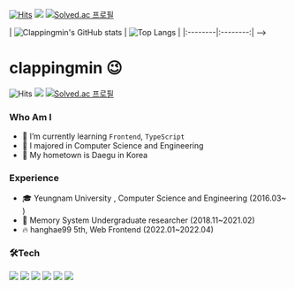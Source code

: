 <!-- ## Sumin Park
<!-- ![header](https://capsule-render.vercel.app/api?type=waving&color=auto&text=%20SuminPark%20%20&height=200&fontSize=100)  -->
<!-- - 📘 I graduated from [Yeungnam University](http://www.yu.ac.kr/_korean/main/index.php).
- 🌱 I’m currently learning Python, Django, Algorithm, Kotlin, Android -->

<!-- solved.ac -->
<!-- [![solved.ac tier](http://mazassumnida.wtf/api/v2/generate_badge?boj=clappingmin)](https://solved.ac/clappingmin)  -->

<!-- 히트수, 블로그 뱃지, solve.ac -->
[![Hits](https://hits.seeyoufarm.com/api/count/incr/badge.svg?url=https%3A%2F%2Fgithub.com%2Fclappingmin&count_bg=%2339A0D1&title_bg=%2398999C&icon=&icon_color=%23E7E7E7&title=hits&edge_flat=false)](https://hits.seeyoufarm.com)  <a href="https://greenteacreamfrappuccino.tistory.com/"><img src="https://img.shields.io/badge/-Tech%20Blog-%23000"></a> 
[![Solved.ac
프로필](http://mazassumnida.wtf/api/mini/generate_badge?boj=clappingmin)](https://solved.ac/clappingmin)  

<!-- 깃 상태 표시 -->
| ![Clappingmin's GitHub stats](https://github-readme-stats.vercel.app/api?username=clappingmin&show_icons=true&theme=graywhite&hide_border=true) | ![Top Langs](https://github-readme-stats.vercel.app/api/top-langs/?username=clappingmin&layout=compact&theme=graywhite&hide_border=true) |
|:--------|:--------:| -->


# clappingmin 😉
![Hits](https://hits.seeyoufarm.com/api/count/incr/badge.svg?url=https%3A%2F%2Fgithub.com%2Fclappingmin&count_bg=%2339A0D1&title_bg=%2398999C&icon=&icon_color=%23E7E7E7&title=hits&edge_flat=false)
<a href="https://greenteacreamfrappuccino.tistory.com/"><img src="https://img.shields.io/badge/-Tech%20Blog-%23000"></a> 
[![Solved.ac
프로필](http://mazassumnida.wtf/api/mini/generate_badge?boj=clappingmin)](https://solved.ac/clappingmin)  

  
### Who Am I

- 🌱 I’m currently learning `Frontend`, `TypeScript`
- 🥇 I majored in Computer Science and Engineering
- 🚅 My hometown is Daegu in Korea

### Experience

- 🎓 Yeungnam University , Computer Science and Engineering (2016.03~ )
- 🔎 Memory System Undergraduate researcher (2018.11~2021.02)
- 🔥 hanghae99 5th, Web Frontend (2022.01~2022.04)

<!-- <img align='right' src="https://github-readme-stats.vercel.app/api?username=haesoo9410" height="165"> -->

### 🛠Tech
<img src="https://img.shields.io/badge/HTML5-E34F26?style=for-the-badge&logo=HTML5&logoColor=white"/> <img src="https://img.shields.io/badge/CSS3-1572B6?style=for-the-badge&logo=CSS3&logoColor=white"/> <img src="https://img.shields.io/badge/JavaScript-F7DF1E?style=for-the-badge&logo=JavaScript&logoColor=black"/> <img src="https://img.shields.io/badge/React-61DAFB?style=for-the-badge&logo=React&logoColor=black"/> <img src="https://img.shields.io/badge/Redux-764ABC?style=for-the-badge&logo=Redux&logoColor=white"/>  <img src="https://img.shields.io/badge/styledComponents-DB7093?style=for-the-badge&logo=styled-components&logoColor=white"/>   

